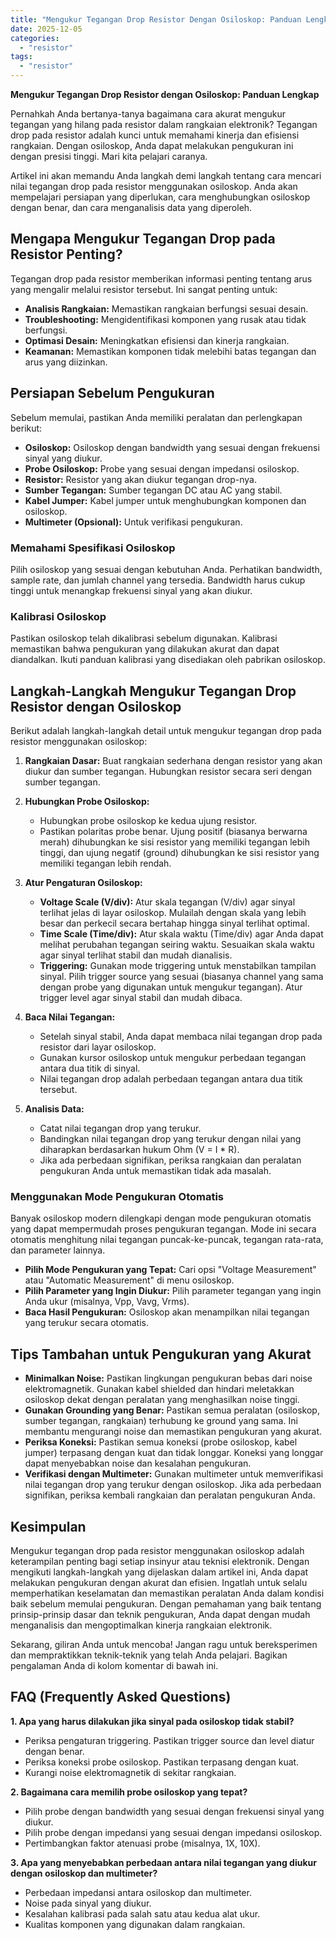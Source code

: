 ```yaml
---
title: "Mengukur Tegangan Drop Resistor Dengan Osiloskop: Panduan Lengkap"
date: 2025-12-05
categories: 
  - "resistor"
tags: 
  - "resistor"
---
```


**Mengukur Tegangan Drop Resistor dengan Osiloskop: Panduan Lengkap**

Pernahkah Anda bertanya-tanya bagaimana cara akurat mengukur tegangan yang hilang pada resistor dalam rangkaian elektronik? Tegangan drop pada resistor adalah kunci untuk memahami kinerja dan efisiensi rangkaian. Dengan osiloskop, Anda dapat melakukan pengukuran ini dengan presisi tinggi. Mari kita pelajari caranya.

Artikel ini akan memandu Anda langkah demi langkah tentang cara mencari nilai tegangan drop pada resistor menggunakan osiloskop. Anda akan mempelajari persiapan yang diperlukan, cara menghubungkan osiloskop dengan benar, dan cara menganalisis data yang diperoleh.

## Mengapa Mengukur Tegangan Drop pada Resistor Penting?

Tegangan drop pada resistor memberikan informasi penting tentang arus yang mengalir melalui resistor tersebut. Ini sangat penting untuk:

- **Analisis Rangkaian:** Memastikan rangkaian berfungsi sesuai desain.
- **Troubleshooting:** Mengidentifikasi komponen yang rusak atau tidak berfungsi.
- **Optimasi Desain:** Meningkatkan efisiensi dan kinerja rangkaian.
- **Keamanan:** Memastikan komponen tidak melebihi batas tegangan dan arus yang diizinkan.

## Persiapan Sebelum Pengukuran

Sebelum memulai, pastikan Anda memiliki peralatan dan perlengkapan berikut:

- **Osiloskop:** Osiloskop dengan bandwidth yang sesuai dengan frekuensi sinyal yang diukur.
- **Probe Osiloskop:** Probe yang sesuai dengan impedansi osiloskop.
- **Resistor:** Resistor yang akan diukur tegangan drop-nya.
- **Sumber Tegangan:** Sumber tegangan DC atau AC yang stabil.
- **Kabel Jumper:** Kabel jumper untuk menghubungkan komponen dan osiloskop.
- **Multimeter (Opsional):** Untuk verifikasi pengukuran.

### Memahami Spesifikasi Osiloskop

Pilih osiloskop yang sesuai dengan kebutuhan Anda. Perhatikan bandwidth, sample rate, dan jumlah channel yang tersedia. Bandwidth harus cukup tinggi untuk menangkap frekuensi sinyal yang akan diukur.

### Kalibrasi Osiloskop

Pastikan osiloskop telah dikalibrasi sebelum digunakan. Kalibrasi memastikan bahwa pengukuran yang dilakukan akurat dan dapat diandalkan. Ikuti panduan kalibrasi yang disediakan oleh pabrikan osiloskop.

## Langkah-Langkah Mengukur Tegangan Drop Resistor dengan Osiloskop

Berikut adalah langkah-langkah detail untuk mengukur tegangan drop pada resistor menggunakan osiloskop:

1. **Rangkaian Dasar:** Buat rangkaian sederhana dengan resistor yang akan diukur dan sumber tegangan. Hubungkan resistor secara seri dengan sumber tegangan.
    
2. **Hubungkan Probe Osiloskop:**
    
    - Hubungkan probe osiloskop ke kedua ujung resistor.
    - Pastikan polaritas probe benar. Ujung positif (biasanya berwarna merah) dihubungkan ke sisi resistor yang memiliki tegangan lebih tinggi, dan ujung negatif (ground) dihubungkan ke sisi resistor yang memiliki tegangan lebih rendah.
3. **Atur Pengaturan Osiloskop:**
    
    - **Voltage Scale (V/div):** Atur skala tegangan (V/div) agar sinyal terlihat jelas di layar osiloskop. Mulailah dengan skala yang lebih besar dan perkecil secara bertahap hingga sinyal terlihat optimal.
    - **Time Scale (Time/div):** Atur skala waktu (Time/div) agar Anda dapat melihat perubahan tegangan seiring waktu. Sesuaikan skala waktu agar sinyal terlihat stabil dan mudah dianalisis.
    - **Triggering:** Gunakan mode triggering untuk menstabilkan tampilan sinyal. Pilih trigger source yang sesuai (biasanya channel yang sama dengan probe yang digunakan untuk mengukur tegangan). Atur trigger level agar sinyal stabil dan mudah dibaca.
4. **Baca Nilai Tegangan:**
    
    - Setelah sinyal stabil, Anda dapat membaca nilai tegangan drop pada resistor dari layar osiloskop.
    - Gunakan kursor osiloskop untuk mengukur perbedaan tegangan antara dua titik di sinyal.
    - Nilai tegangan drop adalah perbedaan tegangan antara dua titik tersebut.
5. **Analisis Data:**
    
    - Catat nilai tegangan drop yang terukur.
    - Bandingkan nilai tegangan drop yang terukur dengan nilai yang diharapkan berdasarkan hukum Ohm (V = I \* R).
    - Jika ada perbedaan signifikan, periksa rangkaian dan peralatan pengukuran Anda untuk memastikan tidak ada masalah.

### Menggunakan Mode Pengukuran Otomatis

Banyak osiloskop modern dilengkapi dengan mode pengukuran otomatis yang dapat mempermudah proses pengukuran tegangan. Mode ini secara otomatis menghitung nilai tegangan puncak-ke-puncak, tegangan rata-rata, dan parameter lainnya.

- **Pilih Mode Pengukuran yang Tepat:** Cari opsi "Voltage Measurement" atau "Automatic Measurement" di menu osiloskop.
- **Pilih Parameter yang Ingin Diukur:** Pilih parameter tegangan yang ingin Anda ukur (misalnya, Vpp, Vavg, Vrms).
- **Baca Hasil Pengukuran:** Osiloskop akan menampilkan nilai tegangan yang terukur secara otomatis.

## Tips Tambahan untuk Pengukuran yang Akurat

- **Minimalkan Noise:** Pastikan lingkungan pengukuran bebas dari noise elektromagnetik. Gunakan kabel shielded dan hindari meletakkan osiloskop dekat dengan peralatan yang menghasilkan noise tinggi.
- **Gunakan Grounding yang Benar:** Pastikan semua peralatan (osiloskop, sumber tegangan, rangkaian) terhubung ke ground yang sama. Ini membantu mengurangi noise dan memastikan pengukuran yang akurat.
- **Periksa Koneksi:** Pastikan semua koneksi (probe osiloskop, kabel jumper) terpasang dengan kuat dan tidak longgar. Koneksi yang longgar dapat menyebabkan noise dan kesalahan pengukuran.
- **Verifikasi dengan Multimeter:** Gunakan multimeter untuk memverifikasi nilai tegangan drop yang terukur dengan osiloskop. Jika ada perbedaan signifikan, periksa kembali rangkaian dan peralatan pengukuran Anda.

## Kesimpulan

Mengukur tegangan drop pada resistor menggunakan osiloskop adalah keterampilan penting bagi setiap insinyur atau teknisi elektronik. Dengan mengikuti langkah-langkah yang dijelaskan dalam artikel ini, Anda dapat melakukan pengukuran dengan akurat dan efisien. Ingatlah untuk selalu memperhatikan keselamatan dan memastikan peralatan Anda dalam kondisi baik sebelum memulai pengukuran. Dengan pemahaman yang baik tentang prinsip-prinsip dasar dan teknik pengukuran, Anda dapat dengan mudah menganalisis dan mengoptimalkan kinerja rangkaian elektronik.

Sekarang, giliran Anda untuk mencoba! Jangan ragu untuk bereksperimen dan mempraktikkan teknik-teknik yang telah Anda pelajari. Bagikan pengalaman Anda di kolom komentar di bawah ini.

## FAQ (Frequently Asked Questions)

**1\. Apa yang harus dilakukan jika sinyal pada osiloskop tidak stabil?**

- Periksa pengaturan triggering. Pastikan trigger source dan level diatur dengan benar.
- Periksa koneksi probe osiloskop. Pastikan terpasang dengan kuat.
- Kurangi noise elektromagnetik di sekitar rangkaian.

**2\. Bagaimana cara memilih probe osiloskop yang tepat?**

- Pilih probe dengan bandwidth yang sesuai dengan frekuensi sinyal yang diukur.
- Pilih probe dengan impedansi yang sesuai dengan impedansi osiloskop.
- Pertimbangkan faktor atenuasi probe (misalnya, 1X, 10X).

**3\. Apa yang menyebabkan perbedaan antara nilai tegangan yang diukur dengan osiloskop dan multimeter?**

- Perbedaan impedansi antara osiloskop dan multimeter.
- Noise pada sinyal yang diukur.
- Kesalahan kalibrasi pada salah satu atau kedua alat ukur.
- Kualitas komponen yang digunakan dalam rangkaian.

